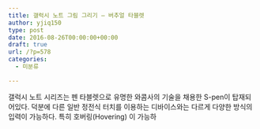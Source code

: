 ```yaml
---
title: 갤럭시 노트 그림 그리기 – 버추얼 타블렛
author: yjiq150
type: post
date: 2016-08-26T00:00:00+00:00
draft: true
url: /?p=578
categories:
  - 미분류

---
```

갤럭시 노트 시리즈는 펜 타블렛으로 유명한 와콤사의 기술을 채용한 S-pen이 탑재되어있다. 덕분에 다른 일반 정전식 터치를 이용하는 디바이스와는 다르게 다양한 방식의 입력이 가능하다. 특히 호버링(Hovering) 이 가능하